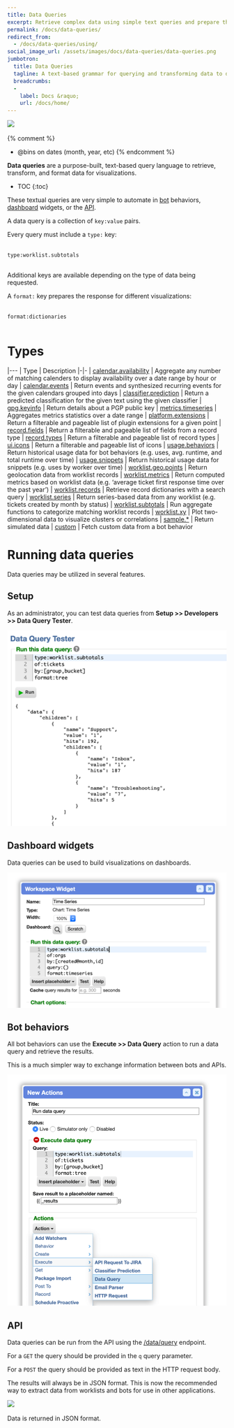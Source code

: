 ```yaml
---
title: Data Queries
excerpt: Retrieve complex data using simple text queries and prepare the results for visualizations.
permalink: /docs/data-queries/
redirect_from:
  - /docs/data-queries/using/
social_image_url: /assets/images/docs/data-queries/data-queries.png
jumbotron:
  title: Data Queries
  tagline: A text-based grammar for querying and transforming data to drive visualizations
  breadcrumbs:
  -
    label: Docs &raquo;
    url: /docs/home/
---
```


<div class="cerb-screenshot">
<img src="{{page.social_image_url}}" class="screenshot">
</div>

{% comment %}
* @bins on dates (month, year, etc)
{% endcomment %}

**Data queries** are a purpose-built, text-based query language to retrieve, transform, and format data for visualizations.

* TOC 
{:toc}

These textual queries are very simple to automate in [bot](/docs/bots/) behaviors, [dashboard](/docs/dashboards/) widgets, or the [API](/docs/api/).

A data query is a collection of `key:value` pairs.

Every query must include a `type:` key:

<pre>
<code class="language-cerb">
type:worklist.subtotals
</code>
</pre>

Additional keys are available depending on the type of data being requested.

A `format:` key prepares the response for different visualizations:

<pre>
<code class="language-cerb">
format:dictionaries
</code>
</pre>

# Types

|---
| Type | Description
|-|-
| [calendar.availability](/docs/data-queries/calendar/availability/) | Aggregate any number of matching calenders to display availability over a date range by hour or day
| [calendar.events](/docs/data-queries/calendar/events/) | Return events and synthesized recurring events for the given calendars grouped into days
| [classifier.prediction](/docs/data-queries/classifier/prediction/) | Return a predicted classification for the given text using the given classifier
| [gpg.keyinfo](/docs/data-queries/gpg/keyinfo/) | Return details about a PGP public key
| [metrics.timeseries](/docs/data-queries/metrics/timeseries/) | Aggregates metrics statistics over a date range
| [platform.extensions](/docs/data-queries/platform/extensions/) | Return a filterable and pageable list of plugin extensions for a given point
| [record.fields](/docs/data-queries/record/fields/) | Return a filterable and pageable list of fields from a record type
| [record.types](/docs/data-queries/record/types/) | Return a filterable and pageable list of record types
| [ui.icons](/docs/data-queries/ui/icons/) | Return a filterable and pageable list of icons
| [usage.behaviors](/docs/data-queries/usage/bot-behaviors/) | Return historical usage data for bot behaviors (e.g. uses, avg. runtime, and total runtime over time)
| [usage.snippets](/docs/data-queries/usage/snippets/) | Return historical usage data for snippets (e.g. uses by worker over time)
| [worklist.geo.points](/docs/data-queries/worklist/geopoints/) | Return geolocation data from worklist records
| [worklist.metrics](/docs/data-queries/worklist/metrics/) | Return computed metrics based on worklist data (e.g. ‘average ticket first response time over the past year’)
| [worklist.records](/docs/data-queries/worklist/records/) | Retrieve record dictionaries with a search query
| [worklist.series](/docs/data-queries/worklist/series/) | Return series-based data from any worklist (e.g. tickets created by month by status)
| [worklist.subtotals](/docs/data-queries/worklist/subtotals/) | Run aggregate functions to categorize matching worklist records
| [worklist.xy](/docs/data-queries/worklist/xy/) | Plot two-dimensional data to visualize clusters or correlations
| [sample.*](/docs/data-queries/sample/) | Return simulated data
| [custom](/docs/data-queries/custom/) | Fetch custom data from a bot behavior

# Running data queries

Data queries may be utilized in several features.

## Setup

As an administrator, you can test data queries from **Setup >> Developers >> Data Query Tester**.

<div class="cerb-screenshot">
<img src="/assets/images/docs/data-queries/data-queries-setup-tester.png" class="screenshot">
</div>

## Dashboard widgets

Data queries can be used to build visualizations on dashboards.

<div class="cerb-screenshot">
<img src="/assets/images/docs/data-queries/data-queries-workspace-widget.png" class="screenshot">
</div>

## Bot behaviors

All bot behaviors can use the **Execute >> Data Query** action to run a data query and retrieve the results.

This is a much simpler way to exchange information between bots and APIs.

<div class="cerb-screenshot">
<img src="/assets/images/docs/data-queries/data-queries-bot-execute.png" class="screenshot">
</div>

## API

Data queries can be run from the API using the [/data/query](/docs/api/endpoints/data/) endpoint.

For a `GET` the query should be provided in the `q` query parameter.

For a `POST` the query should be provided as text in the HTTP request body.

The results will always be in JSON format. This is now the recommended way to extract data from worklists and bots for use in other applications.

<div class="cerb-screenshot">
<img src="/assets/images/docs/data-queries/data-queries-api-post-body.png" class="screenshot">
</div>

Data is returned in JSON format.